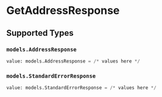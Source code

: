 # GetAddressResponse


## Supported Types

### `models.AddressResponse`

```python
value: models.AddressResponse = /* values here */
```

### `models.StandardErrorResponse`

```python
value: models.StandardErrorResponse = /* values here */
```


